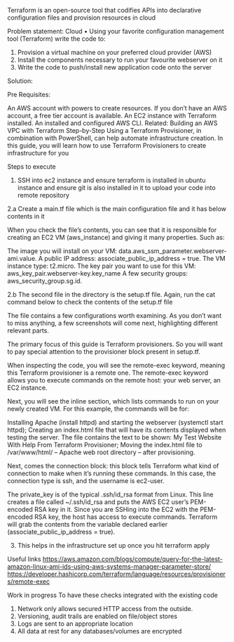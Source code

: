 Terraform is an open-source tool that codifies APIs into declarative configuration files and provision resources in cloud

Problem statement:
Cloud
•	Using your favorite configuration management tool (Terraform) write the code to:
1.	Provision a virtual machine on your preferred cloud provider (AWS)
2.	Install the components necessary to run your favourite webserver on it
3.	Write the code to push/install new application code onto the server

Solution:

Pre Requisites:

An AWS account with powers to create resources. If you don’t have an AWS account, a free tier account is available.
An EC2 instance with Terraform installed.
An installed and configured AWS CLI.
Related:
Building an AWS VPC with Terraform Step-by-Step
Using a Terraform Provisioner, in combination with PowerShell, can help automate infrastructure creation. In this guide, you will learn how to use Terraform Provisioners to create infrastructure for you

Steps to execute 

1) SSH into ec2 instance and ensure terraform is installed in ubuntu instance and ensure git is also installed in it to upload your code into remote repository

2.a Create a main.tf file which is the main configuration file and it has below contents in it

When you check the file’s contents, you can see that it is responsible for creating an EC2 VM (aws_instance) and giving it many properties. Such as:

The image you will install on your VM: data.aws_ssm_parameter.webserver-ami.value.
A public IP address: associate_public_ip_address = true.
The VM instance type: t2.micro.
The key pair you want to use for this VM: aws_key_pair.webserver-key.key_name
A few security groups: aws_security_group.sg.id.

2.b The second file in the directory is the setup.tf file. Again, run the cat command below to check the contents of the setup.tf file

The file contains a few configurations worth examining. As you don’t want to miss anything, a few screenshots will come next, highlighting different relevant parts.

The primary focus of this guide is Terraform provisioners. So you will want to pay special attention to the provisioner block present in setup.tf.

When inspecting the code, you will see the remote-exec keyword, meaning this Terraform provisioner is a remote one. The remote-exec keyword allows you to execute commands on the remote host: your web server, an EC2 instance.

Next, you will see the inline section, which lists commands to run on your newly created VM. For this example, the commands will be for:

Installing Apache (install httpd) and starting the webserver (systemctl start httpd);
Creating an index.html file that will have its contents displayed when testing the server. The file contains the text to be shown: My Test Website With Help From Terraform Provisioner;
Moving the index.html file to /var/www/html/ – Apache web root directory – after provisioning.

Next, comes the connection block: this block tells Terraform what kind of connection to make when it’s running these commands. In this case, the connection type is ssh, and the username is ec2-user.

The private_key is of the typical .ssh/id_rsa format from Linux. This line creates a file called ~/.ssh/id_rsa and puts the AWS EC2 user’s PEM-encoded RSA key in it. Since you are SSHing into the EC2 with the PEM-encoded RSA key, the host has access to execute commands. Terraform will grab the contents from the variable declared earlier (associate_public_ip_address = true).

3) This helps in the infrastructure set up once you hit terraform apply

Useful links 
https://aws.amazon.com/blogs/compute/query-for-the-latest-amazon-linux-ami-ids-using-aws-systems-manager-parameter-store/
https://developer.hashicorp.com/terraform/language/resources/provisioners/remote-exec

Work in progress 
To have these checks integrated with the existing code 

1.	Network only allows secured HTTP access from the outside. 
2.	Versioning, audit trails are enabled on file/object stores
3.	Logs are sent to an appropriate location
4.	All data at rest for any databases/volumes are encrypted
 




